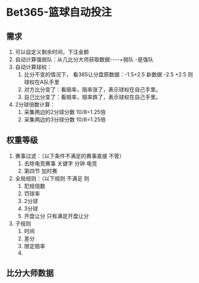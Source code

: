 # Bet365-篮球自动投注

## 需求

1.  可以自定义剩余时间，下注金额
2.  自动计算强弱队：从几比分大师获取数据----+弱队 -是强队
3.  自动计算球权：
    1.  比分不变的情况下， 看365让分盘原数据：-1.5+2.5 新数据 -2.5 +2.5 则球权在A队手里
    2.  对方比分变了：看赔率，赔率涨了，表示球权在自己手里。
    3.  自己比分变了：看赔率，赔率跌了，表示球权在自己手里。
4.  2分球倍数计算：
    1.  采集两边的2分球分数 10/8=1.25倍
    2.  采集两边的3分球分数 10/8=1.25倍

## 权重等级

1.  赛事过滤：（以下条件不满足的赛事直接 不管）
    1.  去除电竞赛事 关键字 分钟 电竞
    2.  第四节 加时赛  
2.  全局规则：（以下规则 不满足 则
    1.  犯规倍数
    2.  罚球率
    3.  2分球
    4.  3分球
    4.  开盘让分  只有满足开盘让分
3.  子规则
    1.  时间
    2.  差分
    3.  限定赔率
    3.  

## 比分大师数据

